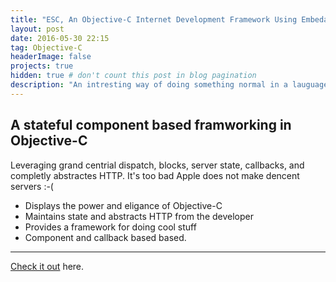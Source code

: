 ```yaml
---
title: "ESC, An Objective-C Internet Development Framework Using Embedable Stateful Components"
layout: post
date: 2016-05-30 22:15
tag: Objective-C
headerImage: false
projects: true
hidden: true # don't count this post in blog pagination
description: "An intresting way of doing something normal in a lauguage you would never expect to do it in."
---
```


A stateful component based framworking in Objective-C 
---

Leveraging grand centrial dispatch, blocks, server state, callbacks, and completly abstractes HTTP. It's too bad Apple does not make dencent servers :-(

- Displays the power and eligance of Objective-C
- Maintains state and abstracts HTTP from the developer 
- Provides a framework for doing cool stuff 
- Component and callback based based. 


---

[Check it out](http://ev0l.github.com/ECS/) here.
